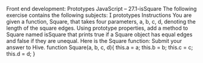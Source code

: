 Front end development: Prototypes
JavaScript – 27.1-isSquare
The following exercise contains the following subjects:
 prototypes
Instructions
You are given a function, Square, that takes four parameters, a, b, c, d,
denoting the length of the square edges.
Using prototype properties, add a method to Square named isSquare that
prints true if a Square object has equal edges and false if they are unequal.
Here is the Square function:
Submit your answer to Hive.
function Square(a, b, c, d){
this.a = a;
this.b = b;
this.c = c;
this.d = d;
}
